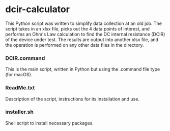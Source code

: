 # dcir-calculator
This Python script was written to simplify data collection at an old job. The script takes in an xlsx file, picks out the 4 data points of interest, and performs an Ohm's Law calculation to find the DC internal resistance (DCIR) of the device under test. The results are output into another xlsx file, and the operation is performed on any other data files in the directory.

### DCIR.command
This is the main script, written in Python but using the .command file type (for macOS).

### ReadMe.txt
Description of the script, instructions for its installation and use.

### installer.sh
Shell script to install necessary packages.
